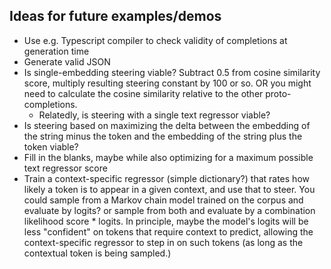 ## Ideas for future examples/demos

- Use e.g. Typescript compiler to check validity of completions at generation time
- Generate valid JSON
- Is single-embedding steering viable? Subtract 0.5 from cosine similarity score, multiply resulting steering constant by 100 or so. OR you might need to calculate the cosine similarity relative to the other proto-completions.
    - Relatedly, is steering with a single text regressor viable?
- Is steering based on maximizing the delta between the embedding of the string minus the token and the embedding of the string plus the token viable?
- Fill in the blanks, maybe while also optimizing for a maximum possible text regressor score
- Train a context-specific regressor (simple dictionary?) that rates how likely a token is to appear in a given context, and use that to steer. You could sample from a Markov chain model trained on the corpus and evaluate by logits? or sample from both and evaluate by a combination likelihood score * logits. In principle, maybe the model's logits will be less "confident" on tokens that require context to predict, allowing the context-specific regressor to step in on such tokens (as long as the contextual token is being sampled.)